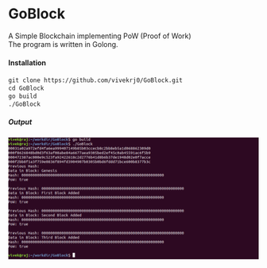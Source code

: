 # GoBlock
A Simple Blockchain implementing PoW (Proof of Work)</br>
The program is written in Golong.
#### Installation

    git clone https://github.com/vivekrj0/GoBlock.git
    cd GoBlock
    go build
    ./GoBlock
##### Output
<div align="center">
    <img src='image.png' />
    <br />
    <br />
</div>
